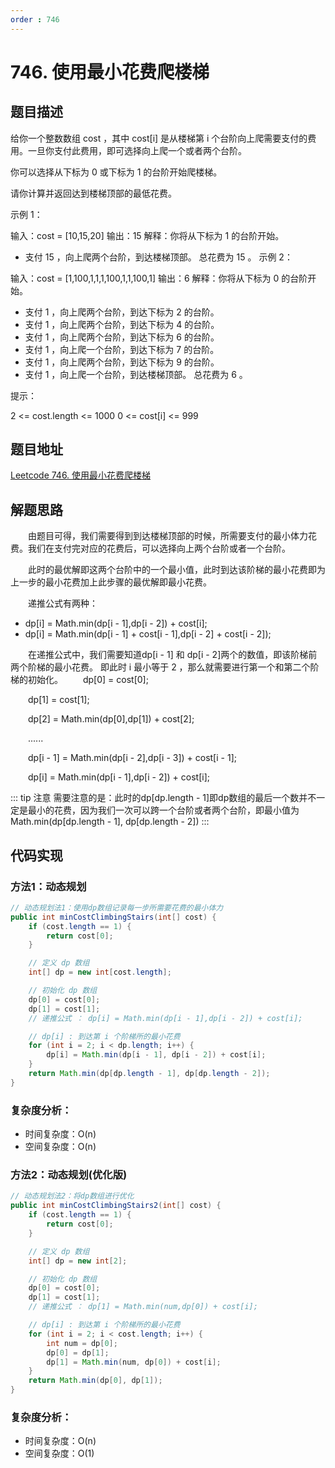 ```yaml
---
order : 746
---
```


# 746. 使用最小花费爬楼梯

## 题目描述

给你一个整数数组 cost ，其中 cost[i] 是从楼梯第 i 个台阶向上爬需要支付的费用。一旦你支付此费用，即可选择向上爬一个或者两个台阶。

你可以选择从下标为 0 或下标为 1 的台阶开始爬楼梯。

请你计算并返回达到楼梯顶部的最低花费。

示例 1：

输入：cost = [10,15,20]
输出：15
解释：你将从下标为 1 的台阶开始。
- 支付 15 ，向上爬两个台阶，到达楼梯顶部。
  总花费为 15 。
  示例 2：

输入：cost = [1,100,1,1,1,100,1,1,100,1]
输出：6
解释：你将从下标为 0 的台阶开始。
- 支付 1 ，向上爬两个台阶，到达下标为 2 的台阶。
- 支付 1 ，向上爬两个台阶，到达下标为 4 的台阶。
- 支付 1 ，向上爬两个台阶，到达下标为 6 的台阶。
- 支付 1 ，向上爬一个台阶，到达下标为 7 的台阶。
- 支付 1 ，向上爬两个台阶，到达下标为 9 的台阶。
- 支付 1 ，向上爬一个台阶，到达楼梯顶部。
  总花费为 6 。

提示：

2 <= cost.length <= 1000
0 <= cost[i] <= 999

## 题目地址
[Leetcode 746. 使用最小花费爬楼梯](https://leetcode-cn.com/problems/min-cost-climbing-stairs/)


## 解题思路
&emsp;&emsp;由题目可得，我们需要得到到达楼梯顶部的时候，所需要支付的最小体力花费。我们在支付完对应的花费后，可以选择向上两个台阶或者一个台阶。

&emsp;&emsp;此时的最优解即这两个台阶中的一个最小值，此时到达该阶梯的最小花费即为上一步的最小花费加上此步骤的最优解即最小花费。

&emsp;&emsp;递推公式有两种：
 - dp[i] = Math.min(dp[i - 1],dp[i - 2]) + cost[i];
 - dp[i] = Math.min(dp[i - 1] + cost[i - 1],dp[i - 2] + cost[i - 2]);

&emsp;&emsp;在递推公式中，我们需要知道dp[i - 1] 和 dp[i - 2]两个的数值，即该阶梯前两个阶梯的最小花费。
即此时 i 最小等于 2 ，那么就需要进行第一个和第二个阶梯的初始化。
&emsp;&emsp;dp[0] = cost[0];

&emsp;&emsp;dp[1] = cost[1];

&emsp;&emsp;dp[2] = Math.min(dp[0],dp[1]) + cost[2];

&emsp;&emsp;......

&emsp;&emsp;dp[i - 1] = Math.min(dp[i - 2],dp[i - 3]) + cost[i - 1];

&emsp;&emsp;dp[i] = Math.min(dp[i - 1],dp[i - 2]) + cost[i];

::: tip 注意
需要注意的是：此时的dp[dp.length - 1]即dp数组的最后一个数并不一定是最小的花费，因为我们一次可以跨一个台阶或者两个台阶，即最小值为Math.min(dp[dp.length - 1], dp[dp.length - 2])
:::
## 代码实现

### 方法1：动态规划
```java
// 动态规划法1：使用dp数组记录每一步所需要花费的最小体力
public int minCostClimbingStairs(int[] cost) {
    if (cost.length == 1) {
        return cost[0];
    }

    // 定义 dp 数组
    int[] dp = new int[cost.length];

    // 初始化 dp 数组
    dp[0] = cost[0];
    dp[1] = cost[1];
    // 递推公式 ： dp[i] = Math.min(dp[i - 1],dp[i - 2]) + cost[i];

    // dp[i] : 到达第 i 个阶梯所的最小花费
    for (int i = 2; i < dp.length; i++) {
        dp[i] = Math.min(dp[i - 1], dp[i - 2]) + cost[i];
    }
    return Math.min(dp[dp.length - 1], dp[dp.length - 2]);
}
```
### 复杂度分析：
- 时间复杂度：O(n)
- 空间复杂度：O(n)

### 方法2：动态规划(优化版)
```java
// 动态规划法2：将dp数组进行优化
public int minCostClimbingStairs2(int[] cost) {
    if (cost.length == 1) {
        return cost[0];
    }

    // 定义 dp 数组
    int[] dp = new int[2];

    // 初始化 dp 数组
    dp[0] = cost[0];
    dp[1] = cost[1];
    // 递推公式 ： dp[1] = Math.min(num,dp[0]) + cost[i];

    // dp[i] : 到达第 i 个阶梯所的最小花费
    for (int i = 2; i < cost.length; i++) {
        int num = dp[0];
        dp[0] = dp[1];
        dp[1] = Math.min(num, dp[0]) + cost[i];
    }
    return Math.min(dp[0], dp[1]);
}
```
### 复杂度分析：
- 时间复杂度：O(n)
- 空间复杂度：O(1)
